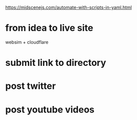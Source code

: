 https://midscenejs.com/automate-with-scripts-in-yaml.html



# from idea to live site


websim  + cloudflare


# submit link to directory


# post twitter 


# post youtube videos




